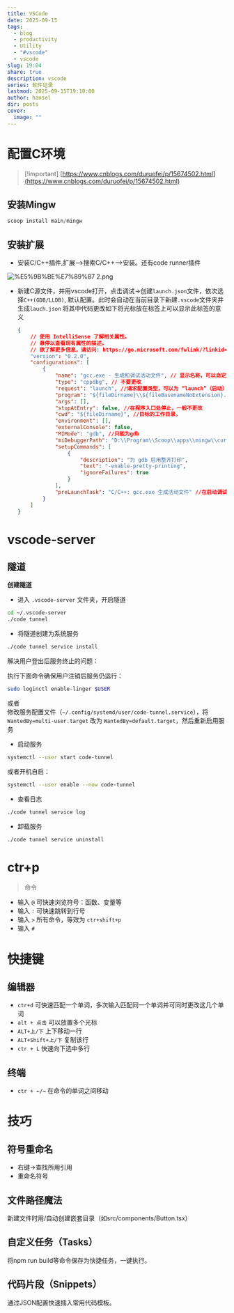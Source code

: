```yaml
---
title: VSCode
date: 2025-09-15
tags:
  - blog
  - productivity
  - Utility
  - "#vscode"
  - vscode
slug: 19:04
share: true
description: vscode
series: 软件记录
lastmod: 2025-09-15T19:10:00
author: hansel
dir: posts
cover:
  image: ""
---
```

# 配置C环境

> [!important] [https://www.cnblogs.com/duruofei/p/15674502.html](https://www.cnblogs.com/duruofei/p/15674502.html)

## 安装Mingw

```PowerShell
scoop install main/mingw
```

  

## 安装扩展

- 安装C/C++插件,扩展-->搜索C/C++-->安装。还有code runner插件

![%E5%9B%BE%E7%89%87 2.png](_extras/%e5%9b%be%e7%89%87-2.png)

- 新建C源文件，并用vscode打开，点击调试→创建`launch.json`文件，依次选择`C++(GDB/LLDB)`, 默认配置。此时会自动在当前目录下新建`.vscode`文件夹并生成`lauch.json` 将其中代码更改如下将光标放在标签上可以显示此标签的意义
    
    ```JSON
    {
        // 使用 IntelliSense 了解相关属性。 
        // 悬停以查看现有属性的描述。
        // 欲了解更多信息，请访问: https://go.microsoft.com/fwlink/?linkid=830387
        "version": "0.2.0",
        "configurations": [
            {
                "name": "gcc.exe - 生成和调试活动文件", // 显示名称，可以自定义
                "type": "cppdbg", // 不要更改
                "request": "launch", //请求配置类型，可以为 “launch”（启动）或 “attach”（附加）
                "program": "${fileDirname}\\${fileBasenameNoExtension}.exe", //用于调试的目标程序
                "args": [],
                "stopAtEntry": false, //在程序入口处停止，一般不更改
                "cwd": "${fileDirname}", //目标的工作目录，
                "environment": [],
                "externalConsole": false,
                "MIMode": "gdb", //只能为gdb
                "miDebuggerPath": "D:\\Program\\Scoop\\apps\\mingw\\current\\bin\\gdb.exe", //gdb的路径
                "setupCommands": [
                    {
                        "description": "为 gdb 启用整齐打印",
                        "text": "-enable-pretty-printing",
                        "ignoreFailures": true
                    }
                ],
                "preLaunchTask": "C/C++: gcc.exe 生成活动文件" //在启动调试之前默认先编译，以便生成目标程序
            }
        ]
    }
    ```
    

# vscode-server

## 隧道

**创建隧道**

- 进入 `.vscode-server` 文件夹，开启隧道

```Bash
cd ~/.vscode-server
./code tunnel
```

- 将隧道创建为系统服务

```Bash
./code tunnel service install
```

解决用户登出后服务终止的问题：

执行下面命令确保用户注销后服务仍运行：

```Bash
sudo loginctl enable-linger $USER
```

或者  
修改服务配置文件（`~/.config/systemd/user/code-tunnel.service`），将 `WantedBy=multi-user.target` 改为 `WantedBy=default.target`，然后重新启用服务

- 启动服务

```Bash
systemctl --user start code-tunnel
```

或者开机自启：

```Bash
systemctl --user enable --now code-tunnel
```

- 查看日志

```Bash
./code tunnel service log
```

- 卸载服务

```Bash
./code tunnel service uninstall
```

# ctr+p

> 命令

- 输入 `@` 可快速浏览符号：函数、变量等
- 输入 `:` 可快速跳转到行号
- 输入 `>` 所有命令，等效为 `ctr+shift+p`
- 输入 `#`

# 快捷键

## 编辑器

- `ctr+d` 可快速匹配一个单词，多次输入匹配同一个单词并可同时更改这几个单词
- `alt + 点击` 可以放置多个光标
- `ALT+上/下` 上下移动一行
- `ALT+Shift+上/下` 复制该行
- `ctr + L` 快速向下选中多行

## 终端

- `ctr + ←/→` 在命令的单词之间移动

# 技巧

## 符号重命名

- 右键→查找所用引用
- 重命名符号

## 文件路径魔法

新建文件时用/自动创建嵌套目录（如src/components/Button.tsx）

## 自定义任务（Tasks）

将npm run build等命令保存为快捷任务，一键执行。

## 代码片段（Snippets）

通过JSON配置快速插入常用代码模板。